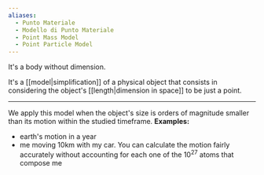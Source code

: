 ```yaml
---
aliases:
  - Punto Materiale
  - Modello di Punto Materiale
  - Point Mass Model
  - Point Particle Model
---
```

It's a body without dimension.

It's a [[model|simplification]] of a physical object that consists in considering the object's [[length|dimension in space]] to be just a point.

---

We apply this model when the object's size is orders of magnitude smaller than its motion within the studied timeframe.
**Examples:**
- earth's motion in a year
- me moving 10km with my car. You can calculate the motion fairly accurately without accounting for each one of the ${ 10^{27} }$ atoms that compose me